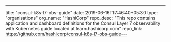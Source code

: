 ---
title: "consul-k8s-l7-obs-guide"
date: 2019-06-16T17:46:40+05:30
type: "organisations"
org_name: "HashiCorp"
repo_desc: "This repo contains application and dashboard definitions for the Consul Layer 7 observability with Kubernetes guide located at learn.hashicorp.com"
repo_link: https://github.com/hashicorp/consul-k8s-l7-obs-guide---